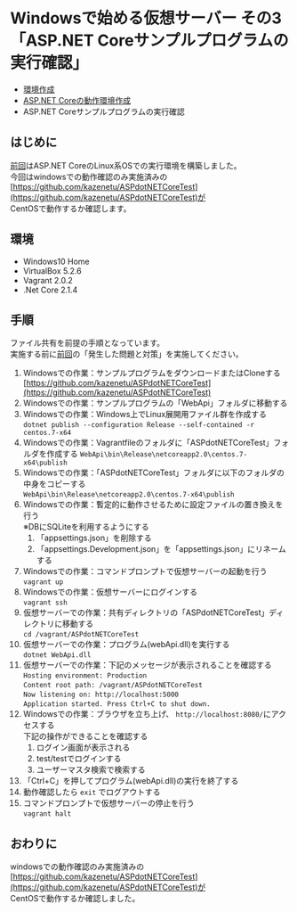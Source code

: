 # Windowsで始める仮想サーバー その3<br>「ASP.NET Coreサンプルプログラムの実行確認」

- [環境作成](https://github.com/kazenetu/blog-reports/tree/master/reports/16-dotnetTestCentOS)
- [ASP.NET Coreの動作環境作成](https://github.com/kazenetu/blog-reports/tree/master/reports/17-dotnetTestCentOS2)
- ASP.NET Coreサンプルプログラムの実行確認

## はじめに
[前回](https://github.com/kazenetu/blog-reports/blob/master/reports/16-dotnetTestCentOS2)はASP.NET CoreのLinux系OSでの実行環境を構築しました。  
今回はwindowsでの動作確認のみ実施済みの[https://github.com/kazenetu/ASPdotNETCoreTest](https://github.com/kazenetu/ASPdotNETCoreTest)が  
CentOSで動作するか確認します。

## 環境
- Windows10 Home  
- VirtualBox 5.2.6  
- Vagrant 2.0.2
- .Net Core 2.1.4

## 手順
ファイル共有を前提の手順となっています。  
実施する前に[前回](https://github.com/kazenetu/blog-reports/blob/master/reports/16-dotnetTestCentOS2)の「発生した問題と対策」を実施してください。
1. Windowsでの作業：サンプルプログラムをダウンロードまたはCloneする
[https://github.com/kazenetu/ASPdotNETCoreTest](https://github.com/kazenetu/ASPdotNETCoreTest)
1. Windowsでの作業：サンプルプログラムの「WebApi」フォルダに移動する
1. Windowsでの作業：Windows上でLinux展開用ファイル群を作成する  
```dotnet publish --configuration Release --self-contained -r centos.7-x64```
1. Windowsでの作業：Vagrantfileのフォルダに「ASPdotNETCoreTest」フォルダを作成する
```WebApi\bin\Release\netcoreapp2.0\centos.7-x64\publish```
1. Windowsでの作業：「ASPdotNETCoreTest」フォルダに以下のフォルダの中身をコピーする  
```WebApi\bin\Release\netcoreapp2.0\centos.7-x64\publish```
1. Windowsでの作業：暫定的に動作させるために設定ファイルの置き換えを行う  
   ※DBにSQLiteを利用するようにする
   1. 「appsettings.json」を削除する
   1. 「appsettings.Development.json」を「appsettings.json」にリネームする
1. Windowsでの作業：コマンドプロンプトで仮想サーバーの起動を行う  
```vagrant up```  
1. Windowsでの作業：仮想サーバーにログインする  
```vagrant ssh```
1. 仮想サーバーでの作業：共有ディレクトリの「ASPdotNETCoreTest」ディレクトリに移動する  
```cd /vagrant/ASPdotNETCoreTest```
1. 仮想サーバーでの作業：プログラム(webApi.dll)を実行する  
```dotnet WebApi.dll```  
1. 仮想サーバーでの作業：下記のメッセージが表示されることを確認する  
```Hosting environment: Production```  
```Content root path: /vagrant/ASPdotNETCoreTest```  
```Now listening on: http://localhost:5000```  
```Application started. Press Ctrl+C to shut down.```  
1. Windowsでの作業：ブラウザを立ち上げ、 ```http://localhost:8080/```にアクセスする  
   下記の操作ができることを確認する
   1. ログイン画面が表示される
   1. test/testでログインする
   1. ユーザーマスタ検索で検索する
1. 「Ctrl+C」を押してプログラム(webApi.dll)の実行を終了する
1. 動作確認したら ```exit``` でログアウトする
1. コマンドプロンプトで仮想サーバーの停止を行う  
```vagrant halt```  

## おわりに
windowsでの動作確認のみ実施済みの[https://github.com/kazenetu/ASPdotNETCoreTest](https://github.com/kazenetu/ASPdotNETCoreTest)が  
CentOSで動作するか確認しました。  
